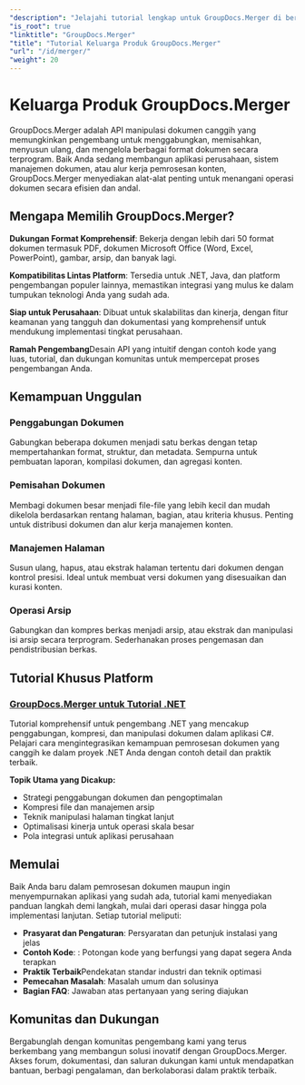 ```yaml
---
"description": "Jelajahi tutorial lengkap untuk GroupDocs.Merger di berbagai platform. Pelajari cara menggabungkan, memisahkan, dan memanipulasi dokumen secara terprogram dengan panduan langkah demi langkah dan contoh praktis."
"is_root": true
"linktitle": "GroupDocs.Merger"
"title": "Tutorial Keluarga Produk GroupDocs.Merger"
"url": "/id/merger/"
"weight": 20
---
```


# Keluarga Produk GroupDocs.Merger

GroupDocs.Merger adalah API manipulasi dokumen canggih yang memungkinkan pengembang untuk menggabungkan, memisahkan, menyusun ulang, dan mengelola berbagai format dokumen secara terprogram. Baik Anda sedang membangun aplikasi perusahaan, sistem manajemen dokumen, atau alur kerja pemrosesan konten, GroupDocs.Merger menyediakan alat-alat penting untuk menangani operasi dokumen secara efisien dan andal.

## Mengapa Memilih GroupDocs.Merger?

**Dukungan Format Komprehensif**: Bekerja dengan lebih dari 50 format dokumen termasuk PDF, dokumen Microsoft Office (Word, Excel, PowerPoint), gambar, arsip, dan banyak lagi.

**Kompatibilitas Lintas Platform**: Tersedia untuk .NET, Java, dan platform pengembangan populer lainnya, memastikan integrasi yang mulus ke dalam tumpukan teknologi Anda yang sudah ada.

**Siap untuk Perusahaan**: Dibuat untuk skalabilitas dan kinerja, dengan fitur keamanan yang tangguh dan dokumentasi yang komprehensif untuk mendukung implementasi tingkat perusahaan.

**Ramah Pengembang**Desain API yang intuitif dengan contoh kode yang luas, tutorial, dan dukungan komunitas untuk mempercepat proses pengembangan Anda.

## Kemampuan Unggulan

### Penggabungan Dokumen
Gabungkan beberapa dokumen menjadi satu berkas dengan tetap mempertahankan format, struktur, dan metadata. Sempurna untuk pembuatan laporan, kompilasi dokumen, dan agregasi konten.

### Pemisahan Dokumen
Membagi dokumen besar menjadi file-file yang lebih kecil dan mudah dikelola berdasarkan rentang halaman, bagian, atau kriteria khusus. Penting untuk distribusi dokumen dan alur kerja manajemen konten.

### Manajemen Halaman
Susun ulang, hapus, atau ekstrak halaman tertentu dari dokumen dengan kontrol presisi. Ideal untuk membuat versi dokumen yang disesuaikan dan kurasi konten.

### Operasi Arsip
Gabungkan dan kompres berkas menjadi arsip, atau ekstrak dan manipulasi isi arsip secara terprogram. Sederhanakan proses pengemasan dan pendistribusian berkas.

## Tutorial Khusus Platform

### [GroupDocs.Merger untuk Tutorial .NET](./net/)
Tutorial komprehensif untuk pengembang .NET yang mencakup penggabungan, kompresi, dan manipulasi dokumen dalam aplikasi C#. Pelajari cara mengintegrasikan kemampuan pemrosesan dokumen yang canggih ke dalam proyek .NET Anda dengan contoh detail dan praktik terbaik.

**Topik Utama yang Dicakup:**
- Strategi penggabungan dokumen dan pengoptimalan
- Kompresi file dan manajemen arsip  
- Teknik manipulasi halaman tingkat lanjut
- Optimalisasi kinerja untuk operasi skala besar
- Pola integrasi untuk aplikasi perusahaan

## Memulai

Baik Anda baru dalam pemrosesan dokumen maupun ingin menyempurnakan aplikasi yang sudah ada, tutorial kami menyediakan panduan langkah demi langkah, mulai dari operasi dasar hingga pola implementasi lanjutan. Setiap tutorial meliputi:

- **Prasyarat dan Pengaturan**: Persyaratan dan petunjuk instalasi yang jelas
- **Contoh Kode**: : Potongan kode yang berfungsi yang dapat segera Anda terapkan
- **Praktik Terbaik**Pendekatan standar industri dan teknik optimasi
- **Pemecahan Masalah**: Masalah umum dan solusinya
- **Bagian FAQ**: Jawaban atas pertanyaan yang sering diajukan

## Komunitas dan Dukungan

Bergabunglah dengan komunitas pengembang kami yang terus berkembang yang membangun solusi inovatif dengan GroupDocs.Merger. Akses forum, dokumentasi, dan saluran dukungan kami untuk mendapatkan bantuan, berbagi pengalaman, dan berkolaborasi dalam praktik terbaik.